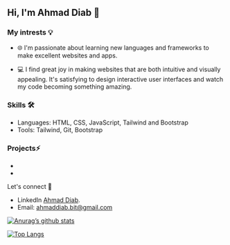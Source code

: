 ## Hi, I'm Ahmad Diab 👋


### My intrests 💡


- 🌐 I'm passionate about learning new languages and frameworks to make excellent websites and apps.
  
- 💻 I find great joy in making websites that are both intuitive and visually appealing. It's satisfying to design interactive user interfaces and watch my code becoming something amazing.
### Skills 🛠


- Languages: HTML, CSS, JavaScript, Tailwind and Bootstrap
- Tools: Tailwind, Git, Bootstrap

### Projects⚡
- 
- 

Let's connect 💬
- LinkedIn <a href=“LinkedIn](https://www.linkedin.com/in/ahmad-diab-9854b5296/”>Ahmad Diab</a>.
- Email: ahmaddiab.bit@gmail.com

[![Anurag’s github stats](https://github-readme-stats.vercel.app/api?username=A-Diab1)](https://github.com/A-Diab1)

[![Top Langs](https://github-readme-stats.vercel.app/api/top-langs/?username=A-Diab1&layout=compact)](https://github.com/A-Diab1)
